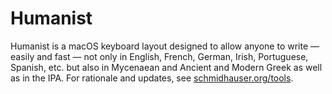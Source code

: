 # Humanist
Humanist is a macOS keyboard layout designed to allow anyone to write — easily and fast — not only in English, French, German, Irish, Portuguese, Spanish, etc. but also in Mycenaean and Ancient and Modern Greek as well as in the IPA. For rationale and updates, see [schmidhauser.org/tools](https://schmidhauser.org/tools/).
